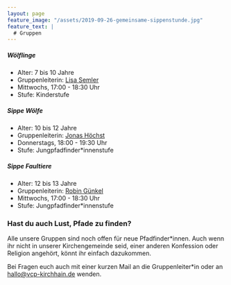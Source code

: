 ```yaml
---
layout: page
feature_image: "/assets/2019-09-26-gemeinsame-sippenstunde.jpg"
feature_text: |
  # Gruppen
---
```


##### Wölflinge 

- Alter: 7 bis 10 Jahre
- Gruppenleiterin: [Lisa Semler](mailto:lisa@vcp-kirchhain.de)
- Mittwochs, 17:00 - 18:30 Uhr
- Stufe: Kinderstufe

##### Sippe Wölfe

- Alter: 10 bis 12 Jahre
- Gruppenleiterin: [Jonas Höchst](mailto:jonas@vcp-kirchhain.de)
- Donnerstags, 18:00 - 19:30 Uhr
- Stufe: Jungpfadfinder*innenstufe


##### Sippe Faultiere

- Alter: 12 bis 13 Jahre
- Gruppenleiterin: [Robin Günkel](mailto:robin@vcp-kirchhain.de)
- Mittwochs, 17:00 - 18:30 Uhr
- Stufe: Jungpfadfinder*innenstufe

### Hast du auch Lust, Pfade zu finden?

Alle unsere Gruppen sind noch offen für neue Pfadfinder\*innen. Auch wenn ihr nicht in unserer Kirchengemeinde seid, einer anderen Konfession oder Religion angehört, könnt ihr einfach dazukommen.

Bei Fragen euch auch mit einer kurzen Mail an die Gruppenleiter\*in oder an [hallo@vcp-kirchhain.de](mailto:hallo@vcp-kirchhain.de) wenden.